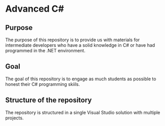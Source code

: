 Advanced C#
==

Purpose
------------------------------------

The purpose of this repository is to provide us with materials for intermediate developers who have a solid knowledge in C# or have had programmed in the .NET environment.

Goal
------------------------------------
The goal of this repository is to engage as much students as possible to honest their C# programming skiils.

Structure of the repository
-------------------------------------

The repository is structured in a single Visual Studio solution with multiple projects.
